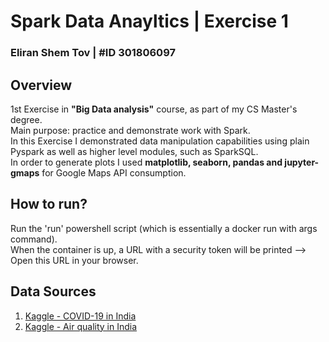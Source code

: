 # Spark Data Anayltics | Exercise 1
### Eliran Shem Tov | #ID 301806097

## Overview
1st Exercise in **"Big Data analysis"** course, as part of my CS Master's degree. <br>
Main purpose: practice and demonstrate work with Spark. <br>
In this Exercise I demonstrated data manipulation capabilities using plain Pyspark as well as higher level modules, such as SparkSQL. <br>
In order to generate plots I used **matplotlib, seaborn, pandas and jupyter-gmaps** for Google Maps API consumption.



## How to run?
Run the 'run' powershell script (which is essentially a docker run with args command). <br>
When the container is up, a URL with a security token will be printed --> Open this URL in your browser.

## Data Sources

1. [Kaggle - COVID-19 in India](https://www.kaggle.com/sudalairajkumar/covid19-in-india)
2. [Kaggle - Air quality in India](https://www.kaggle.com/shrutibhargava94/india-air-quality-data)